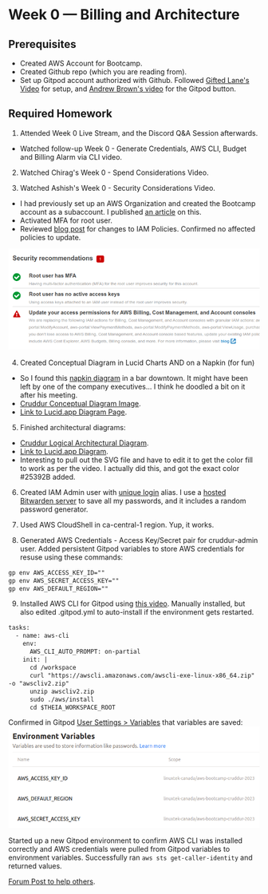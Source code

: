 # Week 0 — Billing and Architecture



## Prerequisites
* Created AWS Account for Bootcamp.
* Created Github repo (which you are reading from).
* Set up Gitpod account authorized with Github.  Followed [Gifted Lane's Video](https://www.youtube.com/watch?v=yh9kz9Sh1T8) for setup, and [Andrew Brown's video](https://www.youtube.com/watch?v=A6_c-hJmehs) for the Gitpod button.



## Required Homework

1. Attended Week 0 Live Stream, and the Discord Q&A Session afterwards.
* Watched follow-up Week 0 -  Generate Credentials, AWS CLI, Budget and Billing Alarm via CLI video.

2. Watched Chirag's Week 0 - Spend Considerations Video.

3. Watched Ashish's Week 0 - Security Considerations Video.
  * I had previously set up an AWS Organization and created the Bootcamp account as a subaccount.  I published [an article](https://www.linuxtek.ca/2023/02/07/aws-cloud-project-boot-camp-week-0-tips-and-tricks/) on this.
  * Activated MFA for root user.
  * Reviewed [blog post](https://aws.amazon.com/blogs/aws-cloud-financial-management/changes-to-aws-billing-cost-management-and-account-consoles-permissions/) for changes to IAM Policies.  Confirmed no affected policies to update.  

  ![image](../_docs/assets/week0/SecurityRecommendations.png)

4.  Created Conceptual Diagram in Lucid Charts AND on a Napkin (for fun)
* So I found this [napkin diagram](../_docs/assets/week0/InvestorNapkinConcept.png) in a bar downtown.  It might have been left by one of the company executives... I think he doodled a bit on it after his meeting.
* [Cruddur Conceptual Diagram Image](../_docs/assets/week0/CruddurConceptualDiagram.png).
* [Link to Lucid.app Diagram Page](https://lucid.app/lucidchart/7b1529ce-a0a8-4286-9c06-b24db24e74b2/edit?viewport_loc=-709%2C-185%2C3072%2C1563%2C0_0&invitationId=inv_00523f1f-f0cb-42a0-9222-c5c55ec7500b).

5.  Finished architectural diagrams:
* [Cruddur Logical Architectural Diagram](../_docs/assets/week0/CruddurLogicalDiagram.png).  
* [Link to Lucid.app Diagram](https://lucid.app/lucidchart/7c5f8bda-7f82-4968-a9fa-9c824462d257/edit?viewport_loc=507%2C60%2C3072%2C1563%2C0_0&invitationId=inv_b5f72136-14bb-482f-9478-a8d4f15e3e20).
* Interesting to pull out the SVG file and have to edit it to get the color fill to work as per the video.  I actually did this, and got the exact color #25392B added.  

6.  Created IAM Admin user with [unique login](https://linuxtekbootcamp.signin.aws.amazon.com/console) alias.  I use a [hosted Bitwarden server](https://www.linuxtek.ca/2023/01/03/self-hosting-bitwarden-on-aws/) to save all my passwords, and it includes a random password generator.

7.  Used AWS CloudShell in ca-central-1 region.  Yup, it works.

8.  Generated AWS Credentials - Access Key/Secret pair for cruddur-admin user.  Added persistent Gitpod variables to store AWS credentials for resuse using these commands:

```
gp env AWS_ACCESS_KEY_ID=""
gp env AWS_SECRET_ACCESS_KEY=""
gp env AWS_DEFAULT_REGION=""
```

9.  Installed AWS CLI for Gitpod using [this video](https://youtu.be/OdUnNuKylHg).  Manually installed, but also edited .gitpod.yml to auto-install if the environment gets restarted.

```
tasks:
  - name: aws-cli
    env:
      AWS_CLI_AUTO_PROMPT: on-partial
    init: |
      cd /workspace
      curl "https://awscli.amazonaws.com/awscli-exe-linux-x86_64.zip" -o "awscliv2.zip"
      unzip awscliv2.zip
      sudo ./aws/install
      cd $THEIA_WORKSPACE_ROOT
```

Confirmed in Gitpod [User Settings > Variables](https://gitpod.io/user/variables) that variables are saved:
![image](../_docs/assets/week0/GitpodVariables.png)

Started up a new Gitpod environment to confirm AWS CLI was installed correctly and AWS credentials were pulled from Gitpod variables to environment variables.  Successfully ran ```aws sts get-caller-identity``` and returned values.

[Forum Post to help others](../_docs/assets/week0/GitpodForumPost.png).